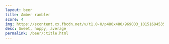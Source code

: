 ```yaml
---
layout: beer
title: Amber rambler
score: 4
img: https://scontent.xx.fbcdn.net/v/t1.0-0/p480x480/969003_10151694535793745_176698104_n.jpg?oh=6624a4ff71d2b0420151f82f18b63af4&oe=58D814A9
desc: Sweet, hoppy, average
permalink: /beer/:title.html
---
```

